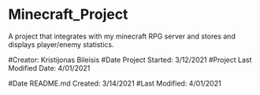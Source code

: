 # Minecraft_Project
A project that integrates with my minecraft RPG server and stores and displays player/enemy statistics. 

#Creator: Kristijonas Bileisis
#Date Project Started: 3/12/2021
#Project Last Modified Date: 4/01/2021

#Date README.md Created: 3/14/2021
#Last Modified: 4/01/2021
